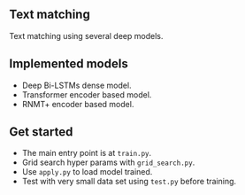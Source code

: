 ## Text matching
Text matching using several deep models.

## Implemented models
- Deep Bi-LSTMs dense model.
- Transformer encoder based model.
- RNMT+ encoder based model.

## Get started
- The main entry point is at `train.py`.
- Grid search hyper params with `grid_search.py`.
- Use `apply.py` to load model trained.
- Test with very small data set using `test.py` before training.
